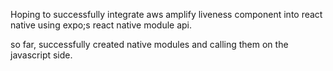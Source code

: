 Hoping to successfully integrate aws amplify liveness component into react native using expo;s react native module api.


so far, successfully created native modules and calling them on the javascript side. 
